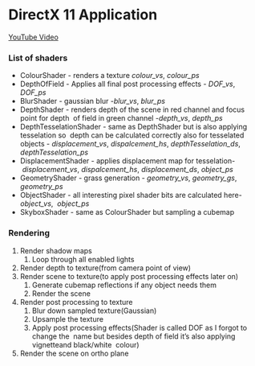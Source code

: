 # DirectX 11 Application

[YouTube Video](https://www.youtube.com/watch?v=K13M7ugoTIU)

### List of shaders  
 * ColourShader - renders a texture *colour_vs*, *colour_ps*  
 * DepthOfField - Applies​ ​all​ ​final​ ​post​ ​processing​ ​effects​ ​- *DOF_vs*, *DOF_ps* 
 * BlurShader - gaussian​ ​blur​ ​-*blur_vs*, *blur_ps*  
 * DepthShader - renders​ ​depth​ ​of​ ​the​ ​scene​ ​in​ ​red​ ​channel​ ​and​ ​focus​ ​point​ ​for​ ​depth  of​ ​field​ ​in​ ​green​ ​channel​ ​-*depth_vs*, *depth_ps*  
 * DepthTesselationShader - same​ ​as​ ​DepthShader​ ​but​ ​is​ ​also​ ​applying​ ​tesselation​ ​so  depth​ ​can​ ​be​ ​calculated​ ​correctly​ ​also​ ​for​ ​tesselated​ ​objects​ ​- *displacement_vs*, *dispalcement_hs*, *depthTesselation_ds*, *depthTesselation_ps*  
 * DisplacementShader - applies​ ​displacement​ ​map​ ​for​ ​tesselation​ ​- *displacement_vs*, *dispalcement_hs*, *displacement_ds*, *object_ps* 
 * GeometryShader - grass​ ​generation​ ​- *geometry_vs*, *geometry_gs*, *geometry_ps*  
 * ObjectShader - all​ ​interesting​ ​pixel​ ​shader​ ​bits​ ​are​ ​calculated​ ​here​ ​- *object_vs*,  *object_ps*  
 * SkyboxShader - same​ ​as​ ​ColourShader​ ​but​ ​sampling​ ​a​ ​cubemap  

### Rendering
 1. Render​ ​shadow​ ​maps  
    1. Loop through all​ ​enabled​ ​lights  
 2. Render​ ​depth​ ​to​ ​texture(from​ ​camera​ ​point​ ​of​ ​view)  
 3. Render​ ​scene​ ​to​ ​texture(to​ ​apply​ ​post​ ​processing​ ​effects later on)  
     1. Generate​ ​cubemap​ ​reflections​ ​if​ ​any​ ​object​ ​needs​ ​them  
     2. Render​ ​the​ ​scene  
 4. Render​ ​post​ ​processing​ ​to​ ​texture  
     1. Blur​ ​down​ ​sampled​ ​texture(Gaussian)  
     2. Upsample​ ​the​ ​texture  
     3. Apply​ ​post​ ​processing​ ​effects(Shader​ ​is​ ​called​ ​DOF​ ​as​ ​I​ ​forgot​ ​to​ ​change​ ​the  name​ ​but​ ​besides​ ​depth​ ​of​ ​field​ ​it’s​ ​also​ ​applying​ ​vignette​ ​and​ ​black/white  colour)  
 5. Render the scene​ ​on​ ​ortho​ ​plane 
